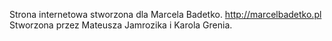 Strona internetowa stworzona dla Marcela Badetko.
http://marcelbadetko.pl
Stworzona przez Mateusza Jamrozika i Karola Grenia.
